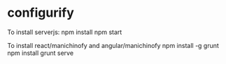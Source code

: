 # configurify

To install serverjs:
        npm install
        npm start

To install react/manichinofy and angular/manichinofy
        npm install -g grunt
        npm install
        grunt serve
